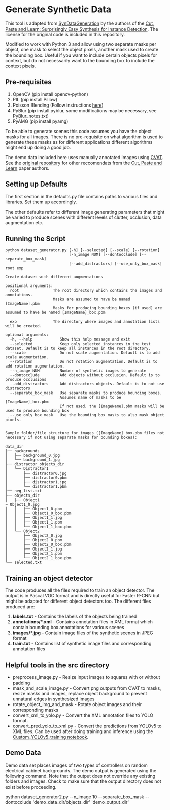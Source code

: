 # Generate Synthetic Data 

This tool is adapted from [SynDataGeneration](https://github.com/debidatta/syndata-generation) by the authors of the [Cut, Paste and Learn: Surprisingly Easy Synthesis for Instance Detection](https://arxiv.org/pdf/1708.01642.pdf). The license for the original code is included in this repository. 

Modified to work with Python 3 and allow using two separate masks per object, one mask to select the object pixels, another mask used to create the bounding box. Useful if you want to include certain objects pixels for context, but do not necessarily want to the bounding box to include the context pixels. 

## Pre-requisites 
1. OpenCV (pip install opencv-python)
2. PIL (pip install Pillow)
3. Poisson Blending (Follow instructions [here](https://github.com/yskmt/pb))
4. PyBlur (pip install pyblur, some modifications may be necessary, see PyBlur_notes.txt)
5. PyAMG (pip install pyamg)

To be able to generate scenes this code assumes you have the object masks for all images. There is no pre-requisite on what algorithm is used to generate these masks as for different applications different algorithms might end up doing a good job. 

The demo data included here uses manually annotated images using [CVAT](https://github.com/openvinotoolkit/cvat). See the [original repository](https://github.com/debidatta/syndata-generation) for other reccomendats from the [Cut, Paste and Learn](https://arxiv.org/pdf/1708.01642.pdf) paper authors. 

## Setting up Defaults
The first section in the defaults.py file contains paths to various files and libraries. Set them up accordingly.

The other defaults refer to different image generating parameters that might be varied to produce scenes with different levels of clutter, occlusion, data augmentation etc. 

## Running the Script
```
python dataset_generator.py [-h] [--selected] [--scale] [--rotation]
                            [-n_image NUM] [--dontocclude] [--separate_box_mask] 
                            [--add_distractors] [--use_only_box_mask] root exp

Create dataset with different augmentations

positional arguments:
  root               The root directory which contains the images and annotations. 
                     Masks are assumed to have be named [ImageName].pbm
                     Masks for producing bounding boxes (if used) are assumed to have be named [ImageName]_box.pbm
                     
  exp                The directory where images and annotation lists will be created.

optional arguments:
  -h, --help            Show this help message and exit
  --selected            Keep only selected instances in the test dataset. Default is to keep all instances in the root directory.
  --scale               Do not scale augmentation. Default is to add scale augmentation.
  --rotation            Do not rotation augmentation. Default is to add rotation augmentation.
  --n_image NUM         Number of synthetic images to generate
  --dontocclude         Add objects without occlusion. Default is to produce occlusions
  --add_distractors     Add distractors objects. Default is to not use distractors
  --separate_box_mask   Use separate masks to produce bounding boxes. 
                        Assumes name of masks to be [ImageName]_box.pbm
                        If not used, the [ImageName].pbm masks will be used to produce bounding box
  --use_only_box_mask   Use the bounding box masks to also mask object pixels. 
             
             
Sample folder/file structure for images ([ImageName]_box.pbm files not necessary if not using separate masks for bounding boxes):

data_dir
├── backgrounds
│   ├── background_0.jpg
│   └── background_1.jpg
├── distractor_objects_dir
│   └── Distractor1
│       ├── distractor0.jpg
│       ├── distractor0.pbm
│       ├── distractor1.jpg
│       └── distractor1.pbm
├── neg_list.txt
├── objects_dir
│   ├── Object1
≈ Object1_0.jpg
│   │   ├── Object1_0.pbm
│   │   ├── Object1_0_box.pbm
│   │   ├── Object1_1.jpg
│   │   ├── Object1_1.pbm
│   │   └── Object1_1_box.pbm
│   └── Object2
│       ├── Object2_0.jpg
│       ├── Object2_0.pbm
│       ├── Object2_0_box.pbm
│       ├── Object2_1.jpg
│       ├── Object2_1.pbm
│       └── Object2_1_box.pbm
└── selected.txt
```

## Training an object detector
The code produces all the files required to train an object detector. The output is in Pascal VOC format and is directly useful for Faster R-CNN but might be adapted for different object detectors too. The different files produced are:
1. __labels.txt__ - Contains the labels of the objects being trained
2. __annotations/*.xml__ - Contains annotation files in XML format which contain bounding box annotations for various scenes
3. __images/*.jpg__ - Contain image files of the synthetic scenes in JPEG format 
4. __train.txt__ - Contains list of synthetic image files and corresponding annotation files

## Helpful tools in the src directory
- preprocess_image.py - Resize input images to squares with or without padding
- mask_and_scale_image.py - Convert png outputs from CVAT to masks, resize masks and images, 
                            replace object background to prevent unnatural edges in synthesized images
- rotate_object_img_and_mask - Rotate object images and their corresponding masks
- convert_xml_to_yolo.py - Convert the XML annotation files to YOLO format. 
- convert_pred_yolo_to_xml.py - Convert the predictions from YOLOv5 to XML files. Can be used after doing training and inference using the [Custom_YOLOv5_training notebook](https://github.com/hsshih/generate-synthetic-images/blob/main/Custom_YOLOv5_training.ipynb). 


## Demo Data

Demo data set places images of two types of controllers on random electrical cabinet backgrounds. The demo output is generated using the following command. Note that the output does not override any existing folders and images. Check to make sure that the output directory does not exist before proceeding. 

python dataset_generator2.py --n_image 10 --separate_box_mask --dontocclude 'demo_data_dir/objects_dir' 'demo_output_dir'
